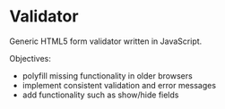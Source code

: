 Validator
=========

Generic HTML5 form validator written in JavaScript.

Objectives:

* polyfill missing functionality in older browsers
* implement consistent validation and error messages
* add functionality such as show/hide fields